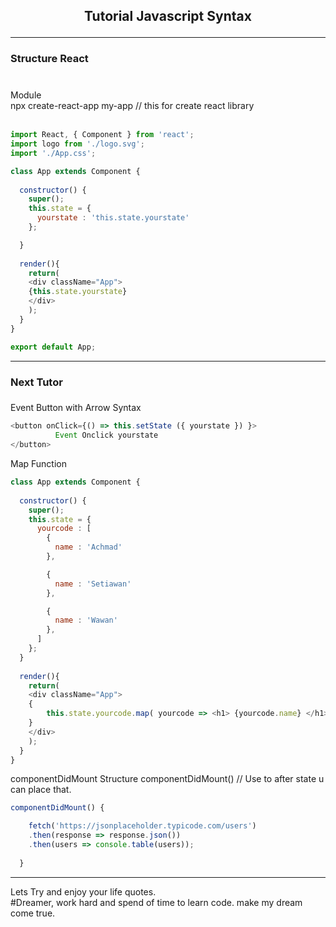 <h2><p align="center"> Tutorial Javascript Syntax </h2>
<hr/>
<div><h3>Structure React <h3/></div>
<br> Module <br>
npx create-react-app my-app // this for create react library <br>

<br>

``` javascript
import React, { Component } from 'react';
import logo from './logo.svg';
import './App.css';

class App extends Component { 
  
  constructor() {
    super();
    this.state = {
      yourstate : 'this.state.yourstate'
    };

  }
  
  render(){ 
    return(
    <div className="App"> 
    {this.state.yourstate}
    </div>
    ); 
  } 
} 

export default App;
```
<hr/>
<div><h3>Next Tutor<h3/></div>

Event Button with Arrow Syntax

``` javascript
<button onClick={() => this.setState ({ yourstate }) }>
          Event Onclick yourstate
</button>
```

Map Function 

``` javascript
class App extends Component { 
  
  constructor() {
    super();
    this.state = {
      yourcode : [
        {
          name : 'Achmad'
        },

        {
          name : 'Setiawan'
        },

        {
          name : 'Wawan'
        },
      ]
    };
  }
  
  render(){ 
    return(
    <div className="App"> 
    {
        this.state.yourcode.map( yourcode => <h1> {yourcode.name} </h1>  )
    }
    </div>
    ); 
  } 
}
```

componentDidMount
Structure componentDidMount() // Use to after state u can place that.

``` javascript
componentDidMount() {

    fetch('https://jsonplaceholder.typicode.com/users')
    .then(response => response.json())
    .then(users => console.table(users));
    
  }
```


<hr/>
<div>
    <p>
    Lets Try and enjoy your life quotes. <br>
    #Dreamer, work hard and spend of time to learn code. make my dream come true.
    </p>
</div>


<!-- <div align ="center">
<img src="https://github.com/Achmadsetiawann/Android_MyRecyclerView/blob/master/proof.gif" width="200" height="300">
</div> -->